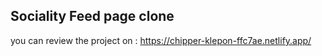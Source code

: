 ## Sociality Feed page clone

you can review the project on : https://chipper-klepon-ffc7ae.netlify.app/
